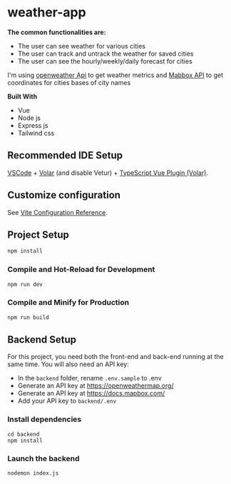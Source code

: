 # weather-app

**The common functionalities are:**
* The user can see weather for various cities
* The user can track and untrack the weather for saved cities
* The user can see the hourly/weekly/daily forecast for cities

I'm using [openweather Api](url) to get weather metrics and [Mabbox API](url) to get coordinates for cities bases of city names

**Built With**
* Vue
* Node js
* Express js
* Tailwind css

## Recommended IDE Setup

[VSCode](https://code.visualstudio.com/) + [Volar](https://marketplace.visualstudio.com/items?itemName=Vue.volar) (and disable Vetur) + [TypeScript Vue Plugin (Volar)](https://marketplace.visualstudio.com/items?itemName=Vue.vscode-typescript-vue-plugin).

## Customize configuration

See [Vite Configuration Reference](https://vitejs.dev/config/).

## Project Setup

```sh
npm install
```

### Compile and Hot-Reload for Development

```sh
npm run dev
```

### Compile and Minify for Production

```sh
npm run build
```

## Backend Setup

For this project, you need both the front-end
and back-end running at the same time. You will
also need an API key:

- In the `backend` folder, rename `.env.sample` to .env
- Generate an API key at https://openweathermap.org/ 
- Generate an API key at https://docs.mapbox.com/
- Add your API key to `backend/.env`

### Install dependencies

```
cd backend
npm install
```

### Launch the backend
```
nodemon index.js
```
